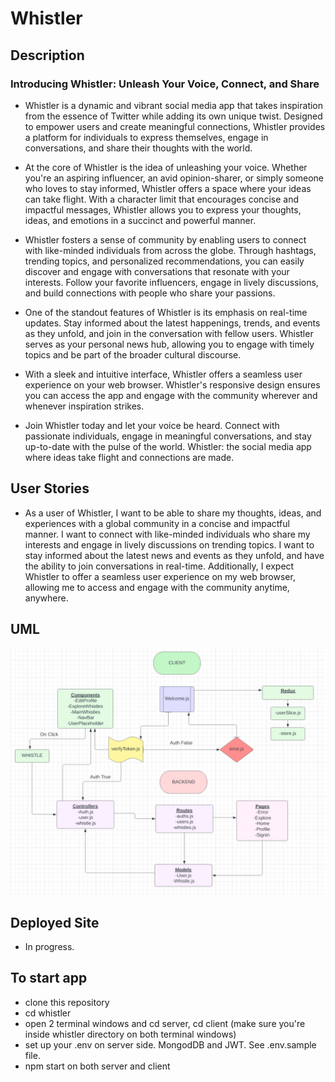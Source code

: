 # Whistler

## Description

### Introducing Whistler: Unleash Your Voice, Connect, and Share

- Whistler is a dynamic and vibrant social media app that takes inspiration from the essence of Twitter while adding its own unique twist. Designed to empower users and create meaningful connections, Whistler provides a platform for individuals to express themselves, engage in conversations, and share their thoughts with the world.

- At the core of Whistler is the idea of unleashing your voice. Whether you're an aspiring influencer, an avid opinion-sharer, or simply someone who loves to stay informed, Whistler offers a space where your ideas can take flight. With a character limit that encourages concise and impactful messages, Whistler allows you to express your thoughts, ideas, and emotions in a succinct and powerful manner.

- Whistler fosters a sense of community by enabling users to connect with like-minded individuals from across the globe. Through hashtags, trending topics, and personalized recommendations, you can easily discover and engage with conversations that resonate with your interests. Follow your favorite influencers, engage in lively discussions, and build connections with people who share your passions.

- One of the standout features of Whistler is its emphasis on real-time updates. Stay informed about the latest happenings, trends, and events as they unfold, and join in the conversation with fellow users. Whistler serves as your personal news hub, allowing you to engage with timely topics and be part of the broader cultural discourse.

- With a sleek and intuitive interface, Whistler offers a seamless user experience on your web browser. Whistler's responsive design ensures you can access the app and engage with the community wherever and whenever inspiration strikes.

- Join Whistler today and let your voice be heard. Connect with passionate individuals, engage in meaningful conversations, and stay up-to-date with the pulse of the world. Whistler: the social media app where ideas take flight and connections are made.

## User Stories

- As a user of Whistler, I want to be able to share my thoughts, ideas, and experiences with a global community in a concise and impactful manner. I want to connect with like-minded individuals who share my interests and engage in lively discussions on trending topics. I want to stay informed about the latest news and events as they unfold, and have the ability to join conversations in real-time. Additionally, I expect Whistler to offer a seamless user experience on my web browser, allowing me to access and engage with the community anytime, anywhere.

## UML

![UML](img/UML_401_Final.jpg)

## Deployed Site

- In progress.

## To start app

- clone this repository
- cd whistler
- open 2 terminal windows and cd server, cd client (make sure you're inside whistler directory on both terminal windows)
- set up your .env on server side. MongodDB and JWT. See .env.sample file.
- npm start on both server and client
